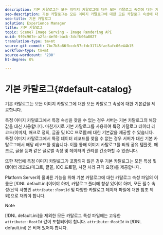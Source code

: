 ```yaml
---
description: 기본 카탈로그는 모든 이미지 카탈로그에 대한 모든 카탈로그 속성에 대한 기본값을 제공합니다.
seo-description: 기본 카탈로그는 모든 이미지 카탈로그에 대한 모든 카탈로그 속성에 대한 기본값을 제공합니다.
seo-title: 기본 카탈로그
solution: Experience Manager
title: 기본 카탈로그
topic: Scene7 Image Serving - Image Rendering API
uuid: 9f0c967e-a2fa-4ef0-bacb-3dcfb06a8027
translation-type: tm+mt
source-git-commit: 7bc7b3a86fbcdc57cfdc31745fae3afc06e44b15
workflow-type: tm+mt
source-wordcount: '230'
ht-degree: 0%

---
```



# 기본 카탈로그{#default-catalog}

기본 카탈로그는 모든 이미지 카탈로그에 대한 모든 카탈로그 속성에 대한 기본값을 제공합니다.

특정 이미지 카탈로그에서 특정 속성을 찾을 수 없는 경우 서버는 기본 카탈로그의 해당 값을 대신 사용합니다. 마찬가지로 기본 카탈로그를 사용하여 특정 카탈로그 데이터 레코드(이미지, 매크로 정의, 글꼴 및 ICC 프로필)에 대한 기본값을 제공할 수 있습니다. 특정 이미지 카탈로그에서 특정 데이터 레코드를 찾을 수 없는 경우 서버가 대신 기본 카탈로그에서 해당 레코드를 찾습니다. 이를 통해 이미지 카탈로그를 띄워 공유 템플릿, 매크로, 글꼴 등과 같은 글로벌 속성 및 데이터의 관리를 간소화할 수 있습니다.

또한 작업에 특정 이미지 카탈로그가 포함되지 않은 경우 기본 카탈로그는 모든 특성 및 데이터 레코드(매크로, 글꼴, ICC 프로필, 사전 처리 규칙 요청)를 제공합니다.

Platform Server의 올바른 기능을 위해 기본 카탈로그에 대한 카탈로그 속성 파일의 이름은 [!DNL default.ini]이어야 하며, 카탈로그 폴더에 항상 있어야 하며, 모든 필수 속성(선택 사항인 `attribute::RootId` 및 다양한 카탈로그 데이터 파일에 대한 참조 제외)으로 채워야 합니다.

>[!NOTE]
>
>[!DNL default.ini]을 제외한 모든 카탈로그 특성 파일에는 고유한 `attribute::RootId` 값이 포함되어야 합니다. `attribute::RootId` in [!DNL default.ini] 은 비어 있어야 합니다.

